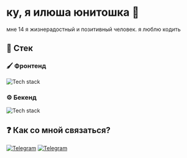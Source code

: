 # ку, я илюша юнитошка 👋

мне 14 я жизнерадостный и позитивный человек. я люблю кодить

## 🔨 Стек

### 🖌️ Фронтенд

![Tech stack](https://skillicons.dev/icons?i=typescript,javascript,svelte,tailwind,html,css,solidjs,astro)

### ⚙️ Бекенд

![Tech stack](https://skillicons.dev/icons?i=bun,typescript,javascript,elysia,postgres,prisma,redis)

## ❓ Как со мной связаться?

[![Telegram](https://img.shields.io/badge/Telegram-2CA5E0?style=for-the-badge&logo=telegram&logoColor=white)](https://t.me/ilushaunitoshka)
[![Telegram](https://img.shields.io/badge/Discord-5865F2?style=for-the-badge&logo=discord&logoColor=white)](https://discordapp.com/users/1006270417687810138)
